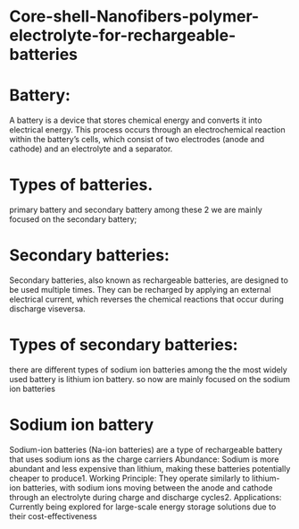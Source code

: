 # Core-shell-Nanofibers-polymer-electrolyte-for-rechargeable-batteries
# Battery:
A battery is a device that stores chemical energy and converts it into electrical energy. This process occurs through an electrochemical reaction within the battery’s cells, which consist of two electrodes (anode and cathode) and an electrolyte and a separator.
# Types of batteries.
primary battery and secondary battery among these 2 we are mainly focused on the secondary battery;
# Secondary batteries:
Secondary batteries, also known as rechargeable batteries, are designed to be used multiple times. They can be recharged by applying an external electrical current, which reverses the chemical reactions that occur during discharge viseversa.
# Types of secondary batteries:
there are different types of sodium ion batteries among the the most widely used battery is lithium ion battery.
so now are mainly focused on the sodium ion batteries 
# Sodium ion battery
Sodium-ion batteries (Na-ion batteries) are a type of rechargeable battery that uses sodium ions as the charge carriers
Abundance: Sodium is more abundant and less expensive than lithium, making these batteries potentially cheaper to produce1.
Working Principle: They operate similarly to lithium-ion batteries, with sodium ions moving between the anode and cathode through an electrolyte during charge and discharge cycles2.
Applications: Currently being explored for large-scale energy storage solutions due to their cost-effectiveness
